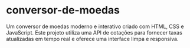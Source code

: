 # conversor-de-moedas
 Um conversor de moedas moderno e interativo criado com HTML, CSS e JavaScript. Este projeto utiliza uma API de cotações para fornecer taxas atualizadas em tempo real e oferece uma interface limpa e responsiva.

